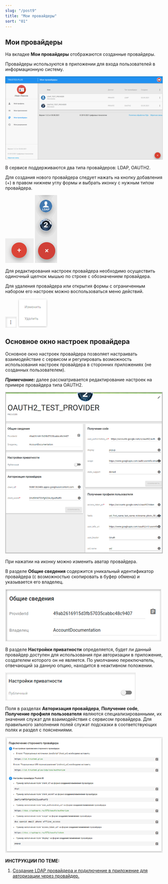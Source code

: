 ```yaml
---
slug: "/post9"
title: "Мои провайдеры"
sort: "01"
---
```


## Мои провайдеры

На вкладке **Мои провайдеры** отображаются созданные провайдеры.

Провайдеры используются в приложении для входа пользователей в информационную систему.  

![providers-list.png](./images/providers-list.png "Вкладка Мои провайдеры")

В сервисе поддерживаются два типа провайдеров: LDAP, OAUTH2.

Для создания нового провайдера следует нажать на кнопку добавления (+) в правом нижнем углу формы и выбрать иконку с нужным типом провайдера. 

![add-app-button.png](./images/add-app-button.png "Кнопка добавления провайдера") ![select-prov-button.png](./images/select-prov-button.png "Кнопка выбора типа провайдера")

Для редактирования настроек провайдера необходимо осуществить одиночный щелчок мышью по строке с обозначением провайдера.
 
Для удаления провайдера или открытия формы с ограниченным набором его настроек можно воспользоваться меню действий.

![context-menu-button.png](./images/context-menu-button.png "Кнопка вызова контекстного меню действий для провайдера") ![app-menu.png](./images/app-menu.png "Меню действий с провайдером")

## Основное окно настроек провайдера 

Основное окно настроек провайдера позволяет настраивать взаимодействие с сервисом  и регулировать возможность использования настроек провайдера в сторонних приложениях (не созданных пользователем).

***Примечание:*** далее рассматривается редактирование настроек на примере провайдера типа OAUTH2.

![view-prov.png](./images/view-prov.png "Основное окно настроек провайдера")
			
При нажатии на иконку можно изменить аватар провайдера.  

В разделе **Общие сведения** содержится уникальный идентификатор провайдера (с возможностью скопировать в буфер обмена) и указывается его владелец.

![general-info.png](./images/general-info.png "Блок Общие сведения")

В разделе **Настройки приватности** определяется, будет ли данный провайдер доступен для использования при авторизации в приложение, создателем которого он не является. По умолчанию переключатель, отвечающий за данную опцию, находится в неактивном положении.

![private-setiings.png](./images/private-settings.png "Блок Настройки приватности")

Поля в разделах **Авторизация провайдера**, **Получение code**, **Получение профиля пользователя** являются специализированными, их значения служат для взаимодействия с сервисом провайдера. Для правильного заполнения полей служат подсказки в соответствующих полях и раздел с пояснениями.

![oauth-setiings.png](./images/oauth-settings.png "Блок с пояснениями для заполнения полей у OAUTH2-провайдера")  
 
**ИНСТРУКЦИИ ПО ТЕМЕ:**

1. [Создание LDAP провайдера и подключение в приложение для авторизации через провайдер.](https://docs.trusted.plus/03-v1.3/8-instructions/LDAP)  